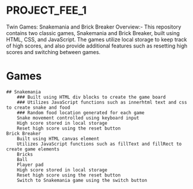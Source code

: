 # PROJECT_FEE_1
Twin Games: Snakemania and Brick Breaker
Overview:-
    This repository contains two classic games, Snakemania and Brick Breaker, built using HTML, CSS, and JavaScript. The games utilize local storage to keep track of high scores, and also provide additional features such as resetting high scores and switching between games.

# Games
    ## Snakemania
        ### Built using HTML div blocks to create the game board
        ### Utilizes JavaScript functions such as innerhtml text and css to create snake and food
        ### Random food location generated for each game
        Snake movement controlled using keyboard input
        High score stored in local storage
        Reset high score using the reset button
    Brick Breaker
        Built using HTML canvas element
        Utilizes JavaScript functions such as fillText and fillRect to create game elements
        Bricks
        Ball
        Player pad
        High score stored in local storage
        Reset high score using the reset button
        Switch to Snakemania game using the switch button
